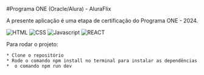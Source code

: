 #Programa ONE (Oracle/Alura) - AluraFlix

A presente aplicação é uma etapa de certificação do Programa ONE - 2024.

![HTML](https://skillicons.dev/icons?i=html)
![CSS](https://skillicons.dev/icons?i=css)
![Javascript](https://skillicons.dev/icons?i=js)
![REACT](https://skillicons.dev/icons?i=react)

Para rodar o projeto:

````
* Clone o repositório
* Rode o comando npm install no terminal para instalar as dependências
*  o comando npm run dev
````


